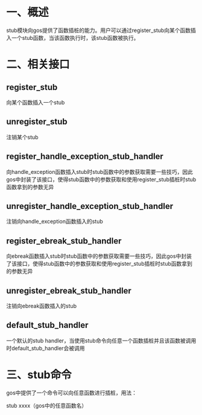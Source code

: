# 一、概述
stub模块向gos提供了函数插桩的能力。用户可以通过register_stub向某个函数插入一个stub函数，当该函数执行时，该stub函数被执行。

# 二、相关接口
## register_stub
向某个函数插入一个stub

## unregister_stub
注销某个stub

## register_handle_exception_stub_handler
向handle_exception函数插入stub时stub函数中的参数获取需要一些技巧，因此gos中封装了该接口，使得stub函数中的参数获取和使用register_stub插桩时stub函数拿到的参数无异

## unregister_handle_exception_stub_handler
注销向handle_exception函数插入的stub

## register_ebreak_stub_handler
向ebreak函数插入stub时stub函数中的参数获取需要一些技巧，因此gos中封装了该接口，使得stub函数中的参数获取和使用register_stub插桩时stub函数拿到的参数无异

## unregister_ebreak_stub_handler
注销向ebreak函数插入的stub

## default_stub_handler
一个默认的stub handler，当使用stub命令向任意一个函数插桩并且该函数被调用时default_stub_handler会被调用

# 三、stub命令
gos中提供了一个命令可以向任意函数进行插桩，用法：

stub xxxx（gos中的任意函数名）

